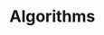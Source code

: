 # Algorithms

<!-- - Iterative Approach
- Recursive Approach
- Bit Manipulation Approach
- Binary Search Algorithms
- Sum of Algorithms
- Swap Technique
- Theeory of Computation Algorithms

Here's a list of my solving algorithms programs in `Charp` which i learned from `Algorithm_Specialization` class and `Other-sources`. -->